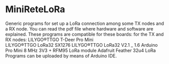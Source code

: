 # MiniReteLoRa
Generic programs for set up a LoRa connection among some TX nodes and a RX node. You can read the pdf file where hardware and software are explained.
These programs are compatible for these boards:
   for the TX and RX nodes:
LILYGO®TTGO T-Deer Pro Mini   
LILYGO®TTGO LoRa32 SX1276
LILYGO®TTGO LoRa32 V2.1 _ 1.6
Arduino Pro Mini 8 MHz 3V3 + RFM95 LoRa module
Adafruit Feather 32u4 LoRa
Programs can be uploaded by means of Arduino IDE.
